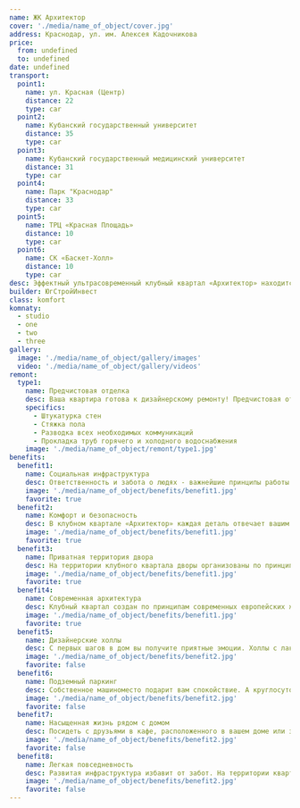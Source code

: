 ```yaml
---
name: ЖК Архитектор
cover: './media/name_of_object/cover.jpg'
address: Краснодар, ул. им. Алексея Кадочникова
price:
  from: undefined
  to: undefined
date: undefined
transport:
  point1:
    name: ул. Красная (Центр)
    distance: 22
    type: car
  point2:
    name: Кубанский государственный университет
    distance: 35
    type: car
  point3:
    name: Кубанский государственный медицинский университет
    distance: 31
    type: car
  point4:
    name: Парк "Краснодар"
    distance: 33
    type: car
  point5:
    name: ТРЦ «Красная Площадь»
    distance: 10
    type: car
  point6:
    name: СК «Баскет-Холл»
    distance: 10
    type: car
desc: Эффектный ультрасовременный клубный квартал «Архитектор» находится в одном из самых перспективных, экологичных и развивающихся районов города. Рядом – СК «Баскет-Холл», ТРЦ «Красная площадь». От клубного квартала до исторического центра Краснодара дорога займет всего 20 минут. Расстояние до Чёрного и Азовского морей – 150 км.
builder: ЮгСтройИнвест
class: komfort
komnaty:
  - studio
  - one
  - two
  - three
gallery:
  image: './media/name_of_object/gallery/images'
  video: './media/name_of_object/gallery/videos'
remont:
  type1:
    name: Предчистовая отделка
    desc: Ваша квартира готова к дизайнерскому ремонту! Предчистовая отделка станет основой для воплощения интерьера вашей мечты.
    specifics:
      - Штукатурка стен
      - Стяжка пола
      - Разводка всех необходимых коммуникаций
      - Прокладка труб горячего и холодного водоснабжения
    image: './media/name_of_object/remont/type1.jpg'
benefits:
  benefit1:
    name: Социальная инфраструктура
    desc: Ответственность и забота о людях - важнейшие принципы работы «ЮгСтройИнвест». В клубном квартале «Архитектор» появятся 2 детских сада с ясельными группами на 250 и 300 мест.
    image: './media/name_of_object/benefits/benefit1.jpg'
    favorite: true
  benefit2:
    name: Комфорт и безопасность
    desc: В клубном квартале «Архитектор» каждая деталь отвечает вашим требованиям к комфорту и безопасности. Территория квартала отделена от улицы. Все дворы огорожены, дополнительно за безопасность отвечает охрана - видеонаблюдение ведется в режиме 24/7. Можете быть уверены, в клубном квартале «Архитектор» никто не потревожит ваш покой.
    image: './media/name_of_object/benefits/benefit1.jpg'
    favorite: true
  benefit3:
    name: Приватная территория двора
    desc: На территории клубного квартала дворы организованы по принципу закрытых пространств. Доступ на огороженную территорию - только для жителей, двор круглосуточно находится под наблюдением
    image: './media/name_of_object/benefits/benefit1.jpg'
    favorite: true
  benefit4:
    name: Современная архитектура
    desc: Клубный квартал создан по принципам современных европейских жилых комплексов — комфортная среда, визуальная эстетика, минимализм. Современные технологии вентфасадов позволят сохранять прохладу жарким летом и тепло зимой. А стильная подсветка по вечерам будет придавать зданиям особый шарм
    image: './media/name_of_object/benefits/benefit1.jpg'
    favorite: true
  benefit5:
    name: Дизайнерские холлы
    desc: С первых шагов в дом вы получите приятные эмоции. Холлы с лаконичными интерьерами порадуют вас и ваших гостей. В каждом доме клубного квартала будет свой уникальный стиль входных групп, разработанный ведущими дизайнерами.
    image: './media/name_of_object/benefits/benefit2.jpg'
    favorite: false
  benefit6:
    name: Подземный паркинг
    desc: Собственное машиноместо подарит вам спокойствие. А круглосуточная охрана и видеонаблюдение обеспечат полную защиту и сохранность вашему автомобилю. В паркинг клубного квартала можно будет спуститься на лифте с любого этажа.
    image: './media/name_of_object/benefits/benefit2.jpg'
    favorite: false
  benefit7:
    name: Насыщенная жизнь рядом с домом
    desc: Посидеть с друзьями в кафе, расположенного в вашем доме или запланировать деловую встречу в непринужденной обстановке за чашечкой кофе. Пространство клубного квартала располагает к комфорту в любой жизненной ситуации.
    image: './media/name_of_object/benefits/benefit2.jpg'
    favorite: false
  benefit8:
    name: Легкая повседневность
    desc: Развитая инфраструктура избавит от забот. На территории квартала вы сможете прогуляться с друзьями по красивым улочкам, купить продукты в магазине у дома или сходить к парикмахеру. Клубный квартал — это место где все, что вам нужно, находится в шаговой доступности.
    image: './media/name_of_object/benefits/benefit2.jpg'
    favorite: false
---
```

